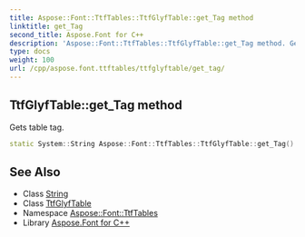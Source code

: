 ```yaml
---
title: Aspose::Font::TtfTables::TtfGlyfTable::get_Tag method
linktitle: get_Tag
second_title: Aspose.Font for C++
description: 'Aspose::Font::TtfTables::TtfGlyfTable::get_Tag method. Gets table tag in C++.'
type: docs
weight: 100
url: /cpp/aspose.font.ttftables/ttfglyftable/get_tag/
---
```

## TtfGlyfTable::get_Tag method


Gets table tag.

```cpp
static System::String Aspose::Font::TtfTables::TtfGlyfTable::get_Tag()
```

## See Also

* Class [String](../../../system/string/)
* Class [TtfGlyfTable](../)
* Namespace [Aspose::Font::TtfTables](../../)
* Library [Aspose.Font for C++](../../../)

